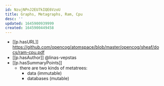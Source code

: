```yaml
---
id: NzujNPnJ2EU7kIQE6VzoU
title: Graphs, Metagraphs, Ram, Cpu
desc: ''
updated: 1645900939999
created: 1645900449458
---
```


- [[p.hasURL]] https://github.com/opencog/atomspace/blob/master/opencog/sheaf/docs/ram-cpu.pdf
- [[p.hasAuthor]] @linas-vepstas
- [[p.hasSummaryPoints]]
  - there are two kinds of metatrees:
    - data (immutable)
    - databases (mutable)
